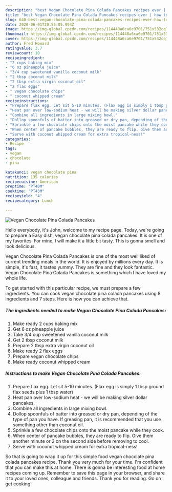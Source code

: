 ```yaml
---
description: "best Vegan Chocolate Pina Colada Pancakes recipes ever | how to cook Vegan Chocolate Pina Colada Pancakes"
title: "best Vegan Chocolate Pina Colada Pancakes recipes ever | how to cook Vegan Chocolate Pina Colada Pancakes"
slug: 640-best-vegan-chocolate-pina-colada-pancakes-recipes-ever-how-to-cook-vegan-chocolate-pina-colada-pancakes
date: 2020-06-01T20:55:05.994Z
image: https://img-global.cpcdn.com/recipes/114448a6ca6e9701/751x532cq70/vegan-chocolate-pina-colada-pancakes-recipe-main-photo.jpg
thumbnail: https://img-global.cpcdn.com/recipes/114448a6ca6e9701/751x532cq70/vegan-chocolate-pina-colada-pancakes-recipe-main-photo.jpg
cover: https://img-global.cpcdn.com/recipes/114448a6ca6e9701/751x532cq70/vegan-chocolate-pina-colada-pancakes-recipe-main-photo.jpg
author: Fred Howard
ratingvalue: 3.7
reviewcount: 10
recipeingredient:
- "2 cups baking mix"
- "6 oz pineapple juice"
- "3/4 cup sweetened vanilla coconut milk"
- "2 tbsp coconut milk"
- "2 tbsp extra virgin coconut oil"
- "2 flax eggs"
- " vegan chocolate chips"
- " coconut whipped cream"
recipeinstructions:
- "Prepare flax egg. Let sit 5-10 minutes. (Flax egg is simply 1 tbsp ground flax seeds plus 1 tbsp water)"
- "Heat pan over low-sodium heat - we will be making silver dollar pancakes."
- "Combine all ingredients in large mixing bowl."
- "Dollop spoonfuls of batter into greased or dry pan, depending of the type of pan you have. If greasing pan, it is recommended that you use something other than coconut oil."
- "Sprinkle a few chocolate chips onto the moist pancake while they cook."
- "When center of pancake bubbles, they are ready to flip. Give them another minute or 2 on the second side before removing to cool."
- "Serve with coconut whipped cream for extra tropical-ness!"
categories:
- Recipe
tags:
- vegan
- chocolate
- pina

katakunci: vegan chocolate pina 
nutrition: 135 calories
recipecuisine: American
preptime: "PT40M"
cooktime: "PT43M"
recipeyield: "4"
recipecategory: Lunch

---
```



![Vegan Chocolate Pina Colada Pancakes](https://img-global.cpcdn.com/recipes/114448a6ca6e9701/751x532cq70/vegan-chocolate-pina-colada-pancakes-recipe-main-photo.jpg)

Hello everybody, it's John, welcome to my recipe page. Today, we're going to prepare a Easy dish, vegan chocolate pina colada pancakes. It is one of my favorites. For mine, I will make it a little bit tasty. This is gonna smell and look delicious.

Vegan Chocolate Pina Colada Pancakes is one of the most well liked of current trending meals in the world. It is enjoyed by millions every day. It is simple, it's fast, it tastes yummy. They are fine and they look fantastic. Vegan Chocolate Pina Colada Pancakes is something which I have loved my whole life.




To get started with this particular recipe, we must prepare a few ingredients. You can cook vegan chocolate pina colada pancakes using 8 ingredients and 7 steps. Here is how you can achieve that.

<!--inarticleads1-->

##### The ingredients needed to make Vegan Chocolate Pina Colada Pancakes:

1. Make ready 2 cups baking mix
1. Get 6 oz pineapple juice
1. Take 3/4 cup sweetened vanilla coconut milk
1. Get 2 tbsp coconut milk
1. Prepare 2 tbsp extra virgin coconut oil
1. Make ready 2 flax eggs
1. Prepare  vegan chocolate chips
1. Make ready  coconut whipped cream




<!--inarticleads2-->

##### Instructions to make Vegan Chocolate Pina Colada Pancakes:

1. Prepare flax egg. Let sit 5-10 minutes. (Flax egg is simply 1 tbsp ground flax seeds plus 1 tbsp water)
1. Heat pan over low-sodium heat - we will be making silver dollar pancakes.
1. Combine all ingredients in large mixing bowl.
1. Dollop spoonfuls of batter into greased or dry pan, depending of the type of pan you have. If greasing pan, it is recommended that you use something other than coconut oil.
1. Sprinkle a few chocolate chips onto the moist pancake while they cook.
1. When center of pancake bubbles, they are ready to flip. Give them another minute or 2 on the second side before removing to cool.
1. Serve with coconut whipped cream for extra tropical-ness!




So that is going to wrap it up for this simple food vegan chocolate pina colada pancakes recipe. Thank you very much for your time. I'm confident that you can make this at home. There is gonna be interesting food at home recipes coming up. Remember to save this page in your browser, and share it to your loved ones, colleague and friends. Thank you for reading. Go on get cooking!
